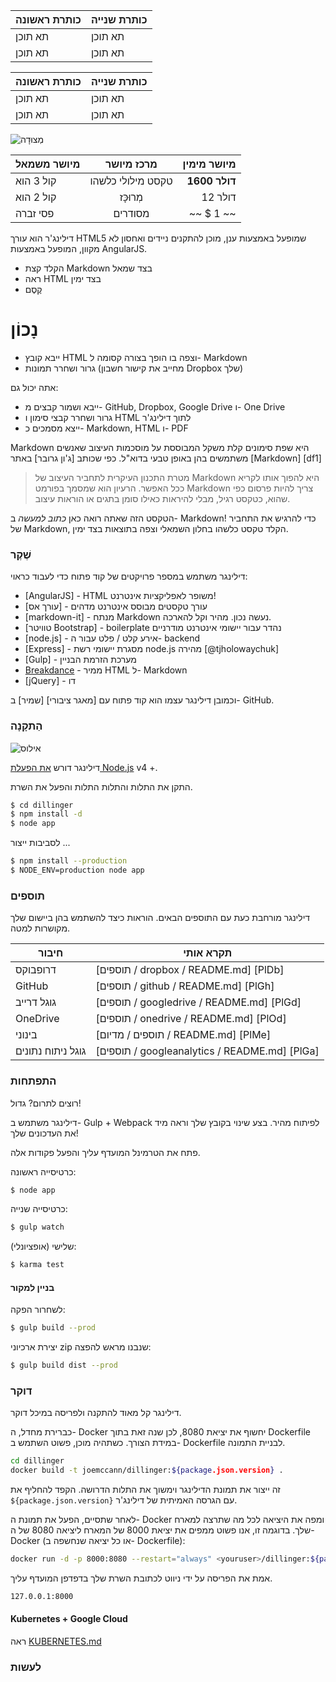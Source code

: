 כותרת ראשונה | כותרת שנייה
--- | ---
תא תוכן | תא תוכן
תא תוכן | תא תוכן

כותרת ראשונה | כותרת שנייה
--- | ---
תא תוכן | תא תוכן
תא תוכן | תא תוכן

![מְצוּדָה](https://vignette.wikia.nocookie.net/masseffect/images/d/d7/MassEffect2Citadel.jpg/revision/latest?cb=20100721191415)

מיושר משמאל | מרכז מיושר | מיושר מימין
:-- | :-: | --:
קול 3 הוא | טקסט מילולי כלשהו | **1600 דולר**
קול 2 הוא | מְרוּכָּז | 12 דולר
פסי זברה | מסודרים | ~~ $ 1 ~~

דילינג'ר הוא עורך HTML5 שמופעל באמצעות ענן, מוכן להתקנים ניידים ואחסון לא מקוון, המופעל באמצעות AngularJS.

- הקלד קצת Markdown בצד שמאל
- ראה HTML בצד ימין
- קֶסֶם

# נָכוֹן

- ייבא קובץ HTML וצפה בו הופך בצורה קסומה ל- Markdown
- גרור ושחרר תמונות (מחייב את קישור חשבון Dropbox שלך)

אתה יכול גם:

- ייבא ושמור קבצים מ- GitHub, Dropbox, Google Drive ו- One Drive
- גרור ושחרר קבצי סימון ו HTML לתוך דילינג'ר
- ייצא מסמכים כ- Markdown, HTML ו- PDF

Markdown היא שפת סימונים קלת משקל המבוססת על מוסכמות העיצוב שאנשים משתמשים בהן באופן טבעי בדוא"ל. כפי שכותב [ג'ון גרובר] באתר [Markdown] [df1]

> מטרת התכנון העיקרית לתחביר העיצוב של Markdown היא להפוך אותו לקריא ככל האפשר. הרעיון הוא שמסמך בפורמט Markdown צריך להיות פרסום כפי שהוא, כטקסט רגיל, מבלי להיראות כאילו סומן בתגים או הוראות עיצוב.

הטקסט הזה שאתה רואה כאן *כתוב למעשה* ב- Markdown! כדי להרגיש את התחביר של Markdown, הקלד טקסט כלשהו בחלון השמאלי וצפה בתוצאות בצד ימין.

### שֶׁקֶר

דילינגר משתמש במספר פרויקטים של קוד פתוח כדי לעבוד כראוי:

- [AngularJS] - HTML משופר לאפליקציות אינטרנט!
- [עורך אס] - עורך טקסטים מבוסס אינטרנט מדהים
- [markdown-it] - מנתח Markdown נעשה נכון. מהיר וקל להארכה.
- [טוויטר Bootstrap] - boilerplate נהדר עבור יישומי אינטרנט מודרניים
- [node.js] - אירע קלט / פלט עבור ה- backend
- [Express] - מסגרת יישומי רשת node.js מהירה [@tjholowaychuk]
- [Gulp] - מערכת הזרמת הבניין
- [Breakdance](https://breakdance.github.io/breakdance/) - ממיר HTML ל- Markdown
- [jQuery] - דו

וכמובן דילינגר עצמו הוא קוד פתוח עם [מאגר ציבורי] [שמיר] ב- GitHub.

### הַתקָנָה

![אילוס](https://lh3.googleusercontent.com/proxy/DDV8a7sLIWurhJtW8Ego9bq-JlwpfFFoR0tkLJQKKYXEXoWHB6ZUP5jGKD2VcYt3z1QVsgcn6L3GoU1ns8m9fvi3U51GzddA70ZUMHgzHvjl4-i7YOJY9cShBPrfjUhMQhxaJ97WFBp612XmjMXVGypfGkiBarN4PWxhiHkiYYNW7HGbtTpOcyt9GQ4Q23C2noxLTWFXZMcQZhRpQA_qzu2n6_H6CPViBnhSHpEl4JZAPaGCSJqgZg)

דילינגר דורש [את הפעלת Node.js](https://nodejs.org/) v4 +.

התקן את התלות והתלות התלות והפעל את השרת.

```sh
$ cd dillinger
$ npm install -d
$ node app
```

לסביבות ייצור ...

```sh
$ npm install --production
$ NODE_ENV=production node app
```

### תוספים

דילינגר מורחבת כעת עם התוספים הבאים. הוראות כיצד להשתמש בהן ביישום שלך מקושרות למטה.

חיבור | תקרא אותי
--- | ---
דרופבוקס | [תוספים / dropbox / README.md] [PlDb]
GitHub | [תוספים / github / README.md] [PlGh]
גוגל דרייב | [תוספים / googledrive / README.md] [PlGd]
OneDrive | [תוספים / onedrive / README.md] [PlOd]
בינוני | [תוספים / מדיום / README.md] [PlMe]
גוגל ניתוח נתונים | [תוספים / googleanalytics / README.md] [PlGa]

### התפתחות

רוצים לתרום? גדול!

דילינגר משתמש ב- Gulp + Webpack לפיתוח מהיר. בצע שינוי בקובץ שלך וראה מיד את העדכונים שלך!

פתח את הטרמינל המועדף עליך והפעל פקודות אלה.

כרטיסייה ראשונה:

```sh
$ node app
```

כרטיסייה שנייה:

```sh
$ gulp watch
```

(אופציונלי) שלישי:

```sh
$ karma test
```

#### בניין למקור

לשחרור הפקה:

```sh
$ gulp build --prod
```

יצירת ארכיוני zip שנבנו מראש להפצה:

```sh
$ gulp build dist --prod
```

### דוקר

דילינגר קל מאוד להתקנה ולפריסה במיכל דוקר.

כברירת מחדל, ה- Docker יחשוף את יציאת 8080, לכן שנה זאת בתוך Dockerfile במידת הצורך. כשתהיה מוכן, פשוט השתמש ב- Dockerfile לבניית התמונה.

```sh
cd dillinger
docker build -t joemccann/dillinger:${package.json.version} .
```

זה ייצור את תמונת הדילינגר וימשוך את התלות הדרושה. הקפד להחליף את `${package.json.version}` עם הגרסה האמיתית של דילינג'ר.

לאחר שתסיים, הפעל את תמונת ה- Docker ומפה את היציאה לכל מה שתרצה למארח שלך. בדוגמה זו, אנו פשוט ממפים את יציאת 8000 של המארח ליציאה 8080 של ה- Docker (או כל יציאה שנחשפה ב- Dockerfile):

```sh
docker run -d -p 8000:8080 --restart="always" <youruser>/dillinger:${package.json.version}
```

אמת את הפריסה על ידי ניווט לכתובת השרת שלך בדפדפן המועדף עליך.

```sh
127.0.0.1:8000
```

#### Kubernetes + Google Cloud

ראה [KUBERNETES.md](https://github.com/joemccann/dillinger/blob/master/KUBERNETES.md)

### לעשות
